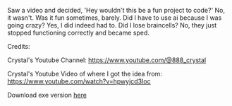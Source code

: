 Saw a video and decided, 'Hey wouldn't this be a fun project to code?' No, it wasn't. Was it fun sometimes, barely. Did I have to use ai because I was going crazy? Yes, I did indeed had to. Did I lose braincells? No, they just stopped functioning correctly and became sped.

Credits:

Crystal's Youtube Channel: https://www.youtube.com/@888_crystal

Crystal's Youtube Video of where I got the idea from: https://www.youtube.com/watch?v=hpwyjcd3Ioc

Download exe version [here](https://github.com/ParaliyzedEvo/Crush/releases/latest)
